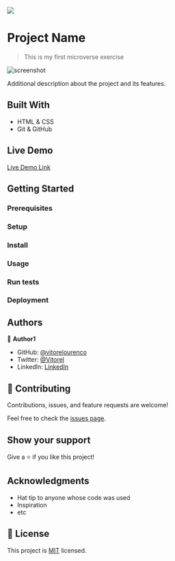 ![](https://img.shields.io/badge/Microverse-blueviolet)

# Project Name

> This is my first microverse exercise

![screenshot](./app_screenshot.png)

Additional description about the project and its features.

## Built With

- HTML & CSS
- Git & GitHub

## Live Demo

[Live Demo Link](https://livedemo.com)


## Getting Started

### Prerequisites

### Setup

### Install

### Usage

### Run tests

### Deployment



## Authors

👤 **Author1**

- GitHub: [@vitorelourenco](https://github.com/vitorelourenco)
- Twitter: [@Vitorel](https://twitter.com/Vitorel)
- LinkedIn: [LinkedIn](https://www.linkedin.com/in/vitoremanuellourenco/)


## 🤝 Contributing

Contributions, issues, and feature requests are welcome!

Feel free to check the [issues page](issues/).

## Show your support

Give a ⭐️ if you like this project!

## Acknowledgments

- Hat tip to anyone whose code was used
- Inspiration
- etc

## 📝 License

This project is [MIT](lic.url) licensed.

